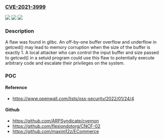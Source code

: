 ### [CVE-2021-3999](https://cve.mitre.org/cgi-bin/cvename.cgi?name=CVE-2021-3999)
![](https://img.shields.io/static/v1?label=Product&message=glibc&color=blue)
![](https://img.shields.io/static/v1?label=Version&message=n%2Fa&color=blue)
![](https://img.shields.io/static/v1?label=Vulnerability&message=CWE-193%20-%20Off-by-one%20Error&color=brighgreen)

### Description

A flaw was found in glibc. An off-by-one buffer overflow and underflow in getcwd() may lead to memory corruption when the size of the buffer is exactly 1. A local attacker who can control the input buffer and size passed to getcwd() in a setuid program could use this flaw to potentially execute arbitrary code and escalate their privileges on the system.

### POC

#### Reference
- https://www.openwall.com/lists/oss-security/2022/01/24/4

#### Github
- https://github.com/ARPSyndicate/cvemon
- https://github.com/flexiondotorg/CNCF-02
- https://github.com/maxim12z/ECommerce

